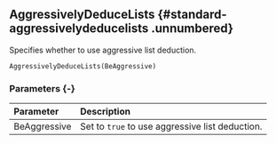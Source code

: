 ## AggressivelyDeduceLists {#standard-aggressivelydeducelists .unnumbered}

Specifies whether to use aggressive list deduction.

```{sql}
AggressivelyDeduceLists(BeAggressive)
```

### Parameters {-}

**Parameter** | **Description**
| :-- | :-- |
BeAggressive | Set to `true` to use aggressive list deduction.

